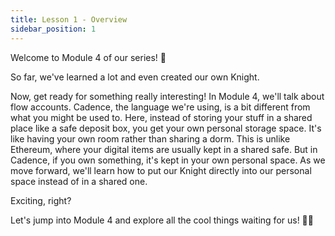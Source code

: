 ```yaml
---
title: Lesson 1 - Overview
sidebar_position: 1
---
```


Welcome to Module 4 of our series! 🎉

So far, we've learned a lot and even created our own Knight.

Now, get ready for something really interesting! In Module 4, we'll talk about flow accounts. Cadence, the language we're using, is a bit different from what you might be used to. Here, instead of storing your stuff in a shared place like a safe deposit box, you get your own personal storage space. It's like having your own room rather than sharing a dorm. This is unlike Ethereum, where your digital items are usually kept in a shared safe. But in Cadence, if you own something, it's kept in your own personal space. As we move forward, we'll learn how to put our Knight directly into our personal space instead of in a shared one.

Exciting, right?

Let's jump into Module 4 and explore all the cool things waiting for us! 💪✨
